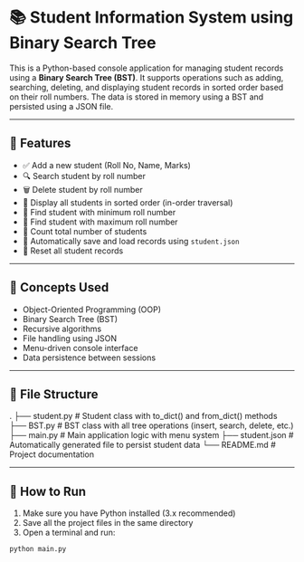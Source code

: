 # 📚 Student Information System using Binary Search Tree

This is a Python-based console application for managing student records using a **Binary Search Tree (BST)**. It supports operations such as adding, searching, deleting, and displaying student records in sorted order based on their roll numbers. The data is stored in memory using a BST and persisted using a JSON file.

---

## 🔧 Features

- ✅ Add a new student (Roll No, Name, Marks)
- 🔍 Search student by roll number
- 🗑️ Delete student by roll number
- 📜 Display all students in sorted order (in-order traversal)
- 🔼 Find student with minimum roll number
- 🔽 Find student with maximum roll number
- 🔢 Count total number of students
- 💾 Automatically save and load records using `student.json`
- 🔄 Reset all student records

---

## 🧠 Concepts Used

- Object-Oriented Programming (OOP)
- Binary Search Tree (BST)
- Recursive algorithms
- File handling using JSON
- Menu-driven console interface
- Data persistence between sessions

---

## 📁 File Structure

.
├── student.py         # Student class with to_dict() and from_dict() methods
├── BST.py             # BST class with all tree operations (insert, search, delete, etc.)
├── main.py            # Main application logic with menu system
├── student.json       # Automatically generated file to persist student data
└── README.md          # Project documentation

---

## 🚀 How to Run

1. Make sure you have Python installed (3.x recommended)
2. Save all the project files in the same directory
3. Open a terminal and run:

```bash
python main.py
